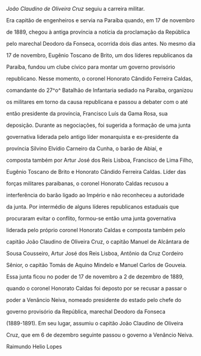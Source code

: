 

*João Claudino de Oliveira Cruz* seguiu a carreira militar.



Era capitão de engenheiros e servia na Paraíba quando, em 17 de novembro

de 1889, chegou à antiga província a notícia da proclamação da República

pelo marechal Deodoro da Fonseca, ocorrida dois dias antes. No mesmo dia

17 de novembro, Eugênio Toscano de Brito, um dos líderes republicanos da

Paraíba, fundou um clube cívico para montar um governo provisório

republicano. Nesse momento, o coronel Honorato Cândido Ferreira Caldas,

comandante do 27^o^ Batalhão de Infantaria sediado na Paraíba, organizou

os militares em torno da causa republicana e passou a debater com o até

então presidente da província, Francisco Luís da Gama Rosa, sua

deposição. Durante as negociações, foi sugerida a formação de uma junta

governativa liderada pelo antigo líder monarquista e ex-presidente da

província Silvino Elvídio Carneiro da Cunha, o barão de Abiaí, e

composta também por Artur José dos Reis Lisboa, Francisco de Lima Filho,

Eugênio Toscano de Brito e Honorato Cândido Ferreira Caldas. Líder das

forças militares paraibanas, o coronel Honorato Caldas recusou a

interferência do barão ligado ao Império e não reconheceu a autoridade

da junta. Por intermédio de alguns líderes republicanos estaduais que

procuraram evitar o conflito, formou-se então uma junta governativa

liderada pelo próprio coronel Honorato Caldas e composta também pelo

capitão João Claudino de Oliveira Cruz, o capitão Manuel de Alcântara de

Sousa Cousseiro, Artur José dos Reis Lisboa, Antônio da Cruz Cordeiro

Sênior, o capitão Tomás de Aquino Mindelo e Manuel Carlos de Gouveia.



Essa junta ficou no poder de 17 de novembro a 2 de dezembro de 1889,

quando o coronel Honorato Caldas foi deposto por se recusar a passar o

poder a Venâncio Neiva, nomeado presidente do estado pelo chefe do

governo provisório da República, marechal Deodoro da Fonseca

(1889-1891). Em seu lugar, assumiu o capitão João Claudino de Oliveira

Cruz, que em 6 de dezembro seguinte passou o governo a Venâncio Neiva.



Raimundo Helio Lopes




